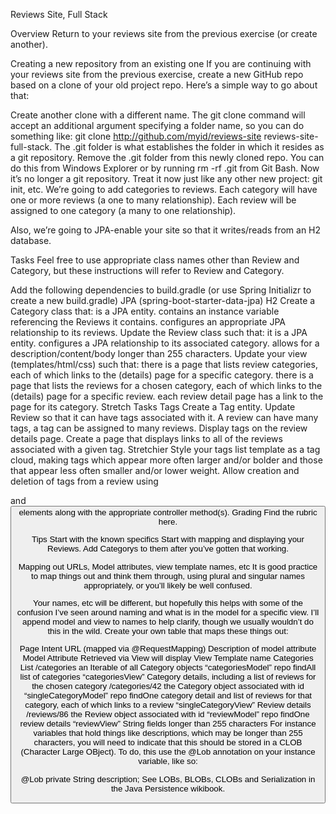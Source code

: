 Reviews Site, Full Stack

Overview
Return to your reviews site from the previous exercise (or create another).

Creating a new repository from an existing one
If you are continuing with your reviews site from the previous exercise, create a new GitHub repo based on a clone of your old project repo. Here’s a simple way to go about that:

Create another clone with a different name. The git clone command will accept an additional argument specifying a folder name, so you can do something like: git clone http://github.com/myid/reviews-site reviews-site-full-stack.
The .git folder is what establishes the folder in which it resides as a git repository. Remove the .git folder from this newly cloned repo. You can do this from Windows Explorer or by running rm -rf .git from Git Bash. Now it’s no longer a git repository.
Treat it now just like any other new project: git init, etc.
We’re going to add categories to reviews. Each category will have one or more reviews (a one to many relationship). Each review will be assigned to one category (a many to one relationship).

Also, we’re going to JPA-enable your site so that it writes/reads from an H2 database.

Tasks
Feel free to use appropriate class names other than Review and Category, but these instructions will refer to Review and Category.

Add the following dependencies to build.gradle (or use Spring Initializr to create a new build.gradle)
JPA (spring-boot-starter-data-jpa)
H2
Create a Category class that:
is a JPA entity.
contains an instance variable referencing the Reviews it contains.
configures an appropriate JPA relationship to its reviews.
Update the Review class such that:
it is a JPA entity.
configures a JPA relationship to its associated category.
allows for a description/content/body longer than 255 characters.
Update your view (templates/html/css) such that:
there is a page that lists review categories, each of which links to the (details) page for a specific category.
there is a page that lists the reviews for a chosen category, each of which links to the (details) page for a specific review.
each review detail page has a link to the page for its category.
Stretch Tasks
Tags
Create a Tag entity.
Update Review so that it can have tags associated with it. A review can have many tags, a tag can be assigned to many reviews.
Display tags on the review details page.
Create a page that displays links to all of the reviews associated with a given tag.
Stretchier
Style your tags list template as a tag cloud, making tags which appear more often larger and/or bolder and those that appear less often smaller and/or lower weight.
Allow creation and deletion of tags from a review using <form> and <button> elements along with the appropriate controller method(s).
Grading
Find the rubric here.

Tips
Start with the known specifics
Start with mapping and displaying your Reviews. Add Categorys to them after you’ve gotten that working.

Mapping out URLs, Model attributes, view template names, etc
It is good practice to map things out and think them through, using plural and singular names appropriately, or you’ll likely be well confused.

Your names, etc will be different, but hopefully this helps with some of the confusion I’ve seen around naming and what is in the model for a specific view. I’ll append model and view to names to help clarify, though we usually wouldn’t do this in the wild. Create your own table that maps these things out:

Page Intent	URL (mapped via @RequestMapping)	Description of model attribute	Model Attribute	Retrieved via	View will display	View Template name
Categories List	/categories	an Iterable of all Category objects	“categoriesModel”	repo findAll	list of categories	“categoriesView”
Category details, including a list of reviews for the chosen category	/categories/42	the Category object associated with id	“singleCategoryModel”	repo findOne	category detail and list of reviews for that category, each of which links to a review	“singleCategoryView”
Review details	/reviews/86	the Review object associated with id	“reviewModel”	repo findOne	review details	“reviewView”
String fields longer than 255 characters
For instance variables that hold things like descriptions, which may be longer than 255 characters, you will need to indicate that this should be stored in a CLOB (Character Large OBject). To do, this use the @Lob annotation on your instance variable, like so:

@Lob
private String description;
See LOBs, BLOBs, CLOBs and Serialization in the Java Persistence wikibook.
